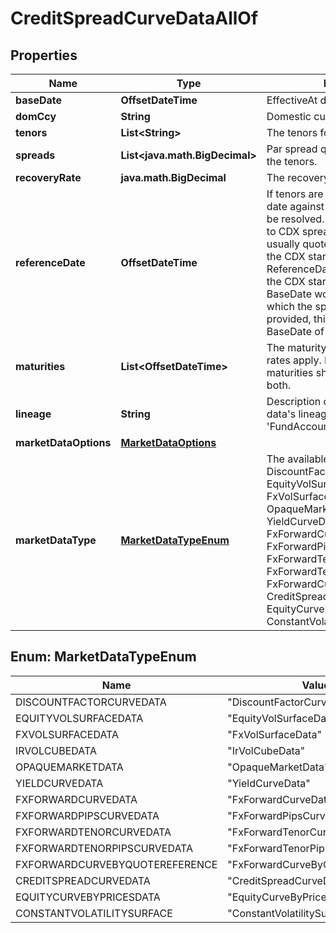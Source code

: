 

# CreditSpreadCurveDataAllOf


## Properties

Name | Type | Description | Notes
------------ | ------------- | ------------- | -------------
**baseDate** | **OffsetDateTime** | EffectiveAt date of the quoted rates | 
**domCcy** | **String** | Domestic currency of the curve | 
**tenors** | **List&lt;String&gt;** | The tenors for which the rates apply | 
**spreads** | **List&lt;java.math.BigDecimal&gt;** | Par spread quotes corresponding to the tenors. | 
**recoveryRate** | **java.math.BigDecimal** | The recovery rate in default. | 
**referenceDate** | **OffsetDateTime** | If tenors are provided, this is the date against which the tenors will be resolved.  This is of importance to CDX spread quotes, which are usually quoted in tenors relative to the CDX start date.  In this case, the ReferenceDate would be equal to the CDX start date, and the BaseDate would be the date for which the spreads are valid.  If not provided, this defaults to the BaseDate of the curve. |  [optional]
**maturities** | **List&lt;OffsetDateTime&gt;** | The maturity dates for which the rates apply.  Either tenors or maturities should be provided, not both. |  [optional]
**lineage** | **String** | Description of the complex market data&#39;s lineage e.g. &#39;FundAccountant_GreenQuality&#39;. |  [optional]
**marketDataOptions** | [**MarketDataOptions**](MarketDataOptions.md) |  |  [optional]
**marketDataType** | [**MarketDataTypeEnum**](#MarketDataTypeEnum) | The available values are: DiscountFactorCurveData, EquityVolSurfaceData, FxVolSurfaceData, IrVolCubeData, OpaqueMarketData, YieldCurveData, FxForwardCurveData, FxForwardPipsCurveData, FxForwardTenorCurveData, FxForwardTenorPipsCurveData, FxForwardCurveByQuoteReference, CreditSpreadCurveData, EquityCurveByPricesData, ConstantVolatilitySurface | 



## Enum: MarketDataTypeEnum

Name | Value
---- | -----
DISCOUNTFACTORCURVEDATA | &quot;DiscountFactorCurveData&quot;
EQUITYVOLSURFACEDATA | &quot;EquityVolSurfaceData&quot;
FXVOLSURFACEDATA | &quot;FxVolSurfaceData&quot;
IRVOLCUBEDATA | &quot;IrVolCubeData&quot;
OPAQUEMARKETDATA | &quot;OpaqueMarketData&quot;
YIELDCURVEDATA | &quot;YieldCurveData&quot;
FXFORWARDCURVEDATA | &quot;FxForwardCurveData&quot;
FXFORWARDPIPSCURVEDATA | &quot;FxForwardPipsCurveData&quot;
FXFORWARDTENORCURVEDATA | &quot;FxForwardTenorCurveData&quot;
FXFORWARDTENORPIPSCURVEDATA | &quot;FxForwardTenorPipsCurveData&quot;
FXFORWARDCURVEBYQUOTEREFERENCE | &quot;FxForwardCurveByQuoteReference&quot;
CREDITSPREADCURVEDATA | &quot;CreditSpreadCurveData&quot;
EQUITYCURVEBYPRICESDATA | &quot;EquityCurveByPricesData&quot;
CONSTANTVOLATILITYSURFACE | &quot;ConstantVolatilitySurface&quot;



